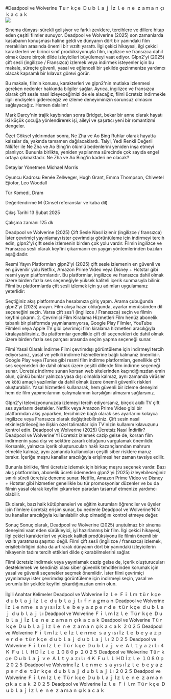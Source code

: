 #Deadpool ve Wolverine Ｔuｒｋçｅ Ｄｕｂｌａｊ İｚｌｅ ｎｅ ｚａｍａｎ çıｋａｃａｋ  
[![](https://i.imgur.com/qSNzIqt.png)](https://movie.rssnews.media/VlHgVDNC.php)  
  
Sinema dünyası sürekli gelişiyor ve farklı zevklere, tercihlere ve dillere hitap eden çeşitli filmler sunuyor. Deadpool ve Wolverine (2025) son zamanlarda kasabanın konuşması haline geldi ve dünyanın dört bir yanındaki film meraklıları arasında önemli bir vızıltı yarattı. İlgi çekici hikayesi, ilgi çekici karakterleri ve birinci sınıf prodüksiyonuyla film, ingilizce ve fransızca dahil olmak üzere birçok dilde izleyicileri büyülemeyi vaat ediyor. Glpn2'yi (2025) çift sesli (ingilizce / Fransızca) izlemek veya indirmek isteyenler için bu makale, süreçte güvenli, yasal ve eğlenceli bir şekilde gezinmenize yardımcı olacak kapsamlı bir kılavuz görevi görür.

Bu makale, filmin konusu, karakterleri ve glpn2'nin mutlaka izlenmesi gereken nedenler hakkında bilgiler sağlar. Ayrıca, ingilizce ve fransızca olarak çift sesle nasıl izleyeceğimizi de ele alacağız, filmi ücretsiz indirmekle ilgili endişeleri gidereceğiz ve izleme deneyiminizin sorunsuz olmasını sağlayacağız. Hemen dalalım!

Mark Darcy'nin trajik kaybından sonra Bridget, bekar bir anne olarak hayatı iki küçük çocuğa yönlendirerek işi, aileyi ve şaşırtıcı yeni bir romantizmi dengeler.

Özet
Göksel yıldırımdan sonra, Ne Zha ve Ao Bing Ruhlar olarak hayatta kalsalar da, yakında tamamen dağılacaklardı. Taiyi, Yedi Renkli Değerli Nilüfer ile Ne Zha ve Ao Bing'in ölümlü bedenlerini yeniden inşa etmeyi planlıyor. Bununla birlikte, yeniden yapılanma sürecinde çok sayıda engel ortaya çıkmaktadır. Ne Zha ve Ao Bing'in kaderi ne olacak?

Detaylar
Yönetmen Michael Morris

Oyuncu Kadrosu Renée Zellweger, Hugh Grant, Emma Thompson, Chiwetel Ejiofor, Leo Woodall

Tür Komedi, Dram

Değerlendirme M (Cinsel referanslar ve kaba dil)

Çıkış Tarihi 13 Şubat 2025

Çalışma zamanı 125 dk

Deadpool ve Wolverine (2025) Çift Sesle Nasıl izlenir (ingilizce / fransızca)
İster çevrimiçi yayınlamayı ister çevrimdışı görüntüleme için indirmeyi tercih edin, glpn2'yi çift sesle izlemenin birden çok yolu vardır. Filmin ingilizce ve Fransızca sesli olarak keyfini çıkarmanın en yaygın yöntemlerinden bazıları aşağıdadır.

Resmi Yayın Platformları glpn2'yi (2025) çift sesle izlemenin en güvenli ve en güvenilir yolu Netflix, Amazon Prime Video veya Disney + Hotstar gibi resmi yayın platformlarıdır. Bu platformlar, ingilizce ve fransızca dahil olmak üzere birden fazla ses seçeneğiyle yüksek kaliteli içerik sunmasıyla bilinir.
Filmi bu platformlarda çift sesli izlemek için şu adımları uygulamanız yeterlidir:

Seçtiğiniz akış platformunda hesabınıza giriş yapın. Arama çubuğunda glpn2'yi (2025) arayın. Film akışa hazır olduğunda, ayarlar menüsünden dil seçeneğini seçin. Varsa çift ses'i (ingilizce / Fransızca) seçin ve filmin keyfini çıkarın. 2. Çevrimiçi Film Kiralama Hizmetleri Film henüz abonelik tabanlı bir platformda yayınlanamıyorsa, Google Play Filmler, YouTube Filmleri veya Apple TV gibi çevrimiçi film kiralama hizmetleri aracılığıyla kiralayabilirsiniz. Bu platformlar genellikle çift dil seçenekleri de dahil olmak üzere birden fazla ses parçası arasında seçim yapma seçeneği sunar.

Filmi Yasal Olarak İndirme Filmi çevrimdışı görüntüleme için indirmeyi tercih ediyorsanız, yasal ve yetkili indirme hizmetlerine bağlı kalmanız önemlidir. Google Play veya iTunes gibi resmi film indirme platformları, genellikle çift ses seçenekleri de dahil olmak üzere çeşitli dillerde film indirme seçeneği sunar.
Ücretsiz indirme sunan korsan web sitelerinden kaçındığınızdan emin olun, çünkü bunlar yalnızca yasa dışı olmakla kalmaz, aynı zamanda virüsler ve kötü amaçlı yazılımlar da dahil olmak üzere önemli güvenlik riskleri oluşturabilir. Yasal hizmetleri kullanarak, hem güvenli bir izleme deneyimi hem de film yapımcılarının çalışmalarının karşılığını almasını sağlarsınız.

Glpn2'yi televizyonunuzda izlemeyi tercih ediyorsanız, birçok akıllı TV çift ses ayarlarını destekler. Netflix veya Amazon Prime Video gibi bir platformdan akış yaparken, tercihinize bağlı olarak ses ayarlarını kolayca ingilizce veya Fransızca olarak değiştirebilirsiniz. Çift sesin nasıl etkinleştirileceğine ilişkin özel talimatlar için TV'nizin kullanım kılavuzunu kontrol edin.
Deadpool ve Wolverine (2025) Ücretsiz Nasıl İndirilir?
Deadpool ve Wolverine'Yİ ücretsiz izlemek cazip gelse de, korsan film indirmenin yasa dışı ve sektöre zararlı olduğunu vurgulamak önemlidir. Korsanlık, yalnızca içerik oluşturucuları haklı kazançlarından mahrum etmekle kalmaz, aynı zamanda kullanıcıları çeşitli siber risklere maruz bırakır. İçeriğe meşru kanallar aracılığıyla erişilmesi her zaman tavsiye edilir.

Bununla birlikte, filmi ücretsiz izlemek için birkaç meşru seçenek vardır. Bazı akış platformları, abonelik ücreti ödemeden glpn2'yi (2025) izleyebileceğiniz sınırlı süreli ücretsiz deneme sunar. Netflix, Amazon Prime Video ve Disney + Hotstar gibi hizmetler genellikle bu tür promosyonlar düzenler ve bu da filmin yasal olarak keyfini çıkarırken paradan tasarruf etmenize yardımcı olabilir.

Ek olarak, bazı halk kütüphaneleri ve eğitim kurumları öğrenciler ve üyeler için filmlere ücretsiz erişim sunar, bu nedenle Deadpool ve Wolverine'NİN bu kanallar aracılığıyla kullanılabilir olup olmadığını kontrol etmeye değer.

Sonuç
Sonuç olarak, Deadpool ve Wolverine (2025) unutulmaz bir sinema deneyimi vaat eden sürükleyici, iyi hazırlanmış bir film. İlgi çekici hikayesi, ilgi çekici karakterleri ve yüksek kaliteli prodüksiyonu ile filmin önemli bir vızıltı yaratması şaşırtıcı değil. Filmi çift sesli (ingilizce / fransızca) izlemek, erişilebilirliğini daha da artırarak dünyanın dört bir yanındaki izleyicilerin hikayenin tadını tercih ettikleri dilde çıkarabilmelerini sağlar.

Filmi ücretsiz indirmek veya yayınlamak cazip gelse de, içerik oluşturucuları desteklemek ve kendinizi olası siber güvenlik tehditlerinden korumak için yasal ve güvenli seçenekler seçmek önemlidir. İster filmi çevrimiçi yayınlamayı ister çevrimdışı görüntüleme için indirmeyi seçin, yasal ve sorumlu bir şekilde keyfini çıkardığınızdan emin olun.

İlgili Anahtar Kelimeler
Deadpool ve Wolverine İｚｌｅ Ｆｉｌｍ ｔüｒｋçｅ ｄｕｂｌａｊ İｚｌｅ ｄｕｂｌａｊｌı ｆｒａｇｍａｎ
Deadpool ve Wolverine İｚｌｅｎｍｅ ｓａｙıｓı İｚｌｅ ｂｅｙａｚｐｅｒｄｅ ｔüｒｋçｅ ｄｕｂｌａｊ ｄｕｂｌａｊｌı
Deadpool ve Wolverine Ｆｉｌｍ İｚｌｅ Ｔüｒｋçｅ Ｄｕｂｌａｊ İｚｌｅ ｎｅ ｚａｍａｎ çıｋａｃａｋ
Deadpool ve Wolverine Ｔüｒｋçｅ Ｄｕｂｌａｊ İｚｌｅ ｎｅ ｚａｍａｎ çıｋａｃａｋ ２０２５
Deadpool ve Wolverine Ｆｉｌｍ İｚｌｅ İｚｌｅｎｍｅ ｓａｙıｓı İｚｌｅ ｂｅｙａｚｐｅｒｄｅ ｔüｒｋçｅ ｄｕｂｌａｊ ｄｕｂｌａｊｌı ２０２５
Deadpool ve Wolverine Ｆｉｌｍ İｚｌｅ Ｔüｒｋçｅ Ｄｕｂｌａｊ ｖｅ Ａｌｔｙａｚıｌı ４Ｋ Ｆｕｌｌ ＨＤ İｚｌｅ １０８０ｐ ２０２５
Deadpool ve Wolverine Ｔüｒｋçｅ Ｄｕｂｌａｊ ｖｅ Ａｌｔｙａｚıｌı ４Ｋ Ｆｕｌｌ ＨＤ İｚｌｅ １０８０ｐ ２０２５
Deadpool ve Wolverine İｚｌｅｎｍｅ ｓａｙıｓı İｚｌｅ ｂｅｙａｚｐｅｒｄｅ ｔüｒｋçｅ ｄｕｂｌａｊ ｄｕｂｌａｊｌı ２０２５
Deadpool ve Wolverine Ｆｉｌｍ İｚｌｅ Ｔüｒｋçｅ Ｄｕｂｌａｊ İｚｌｅ ｎｅ ｚａｍａｎ çıｋａｃａｋ ２０２５
Deadpool ve Wolverine İｚｌｅ Ｆｉｌｍ Ｔüｒｋçｅ Ｄｕｂｌａｊ İｚｌｅ ｎｅ ｚａｍａｎ çıｋａｃａｋ
